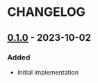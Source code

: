 # CHANGELOG

## [0.1.0] - 2023-10-02

### Added

- Initial implementation

[Unreleased]: https://github.com/bluk/leb128fmt/compare/v0.1.0...HEAD
[0.2.0]: https://github.com/bluk/leb128fmt/compare/v0.1.0...v0.2.0
[0.1.0]: https://github.com/bluk/leb128fmt/releases/tag/v0.1.0
